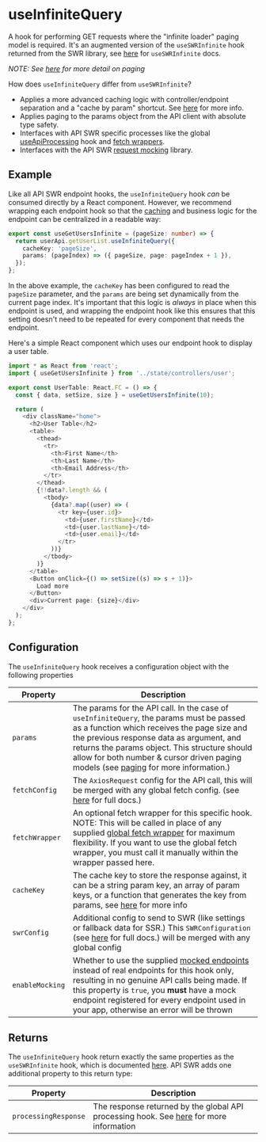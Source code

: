 # useInfiniteQuery

A hook for performing GET requests where the "infinite loader" paging model is required. It's an augmented version of the `useSWRInfinite` hook returned from the SWR library, see [here](https://swr.vercel.app/docs/pagination#useSWRInfiniteinfinite) for `useSWRInfinite` docs.

_NOTE: See [here](paging.md) for more detail on paging_

How does `useInfiniteQuery` differ from `useSWRInfinite`?

- Applies a more advanced caching logic with controller/endpoint separation and a "cache by param" shortcut. See [here](caching.md) for more info.
- Applies paging to the params object from the API client with absolute type safety.
- Interfaces with API SWR specific processes like the global [useApiProcessing](api-processing.md) hook and [fetch wrappers](global-fetch-wrapper.md).
- Interfaces with the API SWR [request mocking](mocking.md) library.

## Example

Like all API SWR endpoint hooks, the `useInfiniteQuery` hook _can_ be consumed directly by a React component. However, we recommend wrapping each endpoint hook so that the [caching](caching.md) and business logic for the endpoint can be centralized in a readable way:

```TypeScript
export const useGetUsersInfinite = (pageSize: number) => {
  return userApi.getUserList.useInfiniteQuery({
    cacheKey: 'pageSize',
    params: (pageIndex) => ({ pageSize, page: pageIndex + 1 }),
  });
};
```

In the above example, the `cacheKey` has been configured to read the `pageSize` parameter, and the `params` are being set dynamically from the current page index. It's important that this logic is _always_ in place when this endpoint is used, and wrapping the endpoint hook like this ensures that this setting doesn't need to be repeated for every component that needs the endpoint.

Here's a simple React component which uses our endpoint hook to display a user table.

```TypeScript
import * as React from 'react';
import { useGetUsersInfinite } from '../state/controllers/user';

export const UserTable: React.FC = () => {
  const { data, setSize, size } = useGetUsersInfinite(10);

  return (
    <div className="home">
      <h2>User Table</h2>
      <table>
        <thead>
          <tr>
            <th>First Name</th>
            <th>Last Name</th>
            <th>Email Address</th>
          </tr>
        </thead>
        {!!data?.length && (
          <tbody>
            {data?.map((user) => (
              <tr key={user.id}>
                <td>{user.firstName}</td>
                <td>{user.lastName}</td>
                <td>{user.email}</td>
              </tr>
            ))}
          </tbody>
        )}
      </table>
      <Button onClick={() => setSize((s) => s + 1)}>
        Load more
      </Button>
      <div>Current page: {size}</div>
    </div>
  );
};
```

## Configuration

The `useInfiniteQuery` hook receives a configuration object with the following properties

| Property        | Description                                                                                                                                                                                                                                                                                                                               |
| --------------- | ----------------------------------------------------------------------------------------------------------------------------------------------------------------------------------------------------------------------------------------------------------------------------------------------------------------------------------------- |
| `params`        | The params for the API call. In the case of `useInfiniteQuery`, the params must be passed as a function which receives the page size and the previous response data as argument, and returns the params object. This structure should allow for both number & cursor driven paging models (see [paging](paging.md) for more information.) |
| `fetchConfig`   | The `AxiosRequest` config for the API call, this will be merged with any global fetch config. (see [here](https://axios-http.com/docs/req_config) for full docs.)                                                                                                                                                                         |
| `fetchWrapper`  | An optional fetch wrapper for this specific hook. NOTE: This will be called in place of any supplied [global fetch wrapper](global-fetch-wrapper.md) for maximum flexibility. If you want to use the global fetch wrapper, you must call it manually within the wrapper passed here.                                                      |
| `cacheKey`      | The cache key to store the response against, it can be a string param key, an array of param keys, or a function that generates the key from params, see [here](caching.md) for more info                                                                                                                                                 |
| `swrConfig`     | Additional config to send to SWR (like settings or fallback data for SSR.) This `SWRConfiguration` (see [here](https://swr.vercel.app/docs/api#options) for full docs.) will be merged with any global config                                                                                                                             |
| `enableMocking` | Whether to use the supplied [mocked endpoints](mocking.md) instead of real endpoints for this hook only, resulting in no genuine API calls being made. If this property is `true`, you **must** have a mock endpoint registered for every endpoint used in your app, otherwise an error will be thrown                                    |

## Returns

The `useInfiniteQuery` hook return exactly the same properties as the `useSWRInfinite` hook, which is documented [here](https://swr.vercel.app/docs/api#return-values). API SWR adds one additional property to this return type:

| Property             | Description                                                                                                 |
| -------------------- | ----------------------------------------------------------------------------------------------------------- |
| `processingResponse` | The response returned by the global API processing hook. See [here](api-processing.md) for more information |
